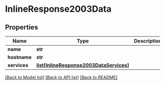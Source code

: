 # InlineResponse2003Data

## Properties
Name | Type | Description | Notes
------------ | ------------- | ------------- | -------------
**name** | **str** |  | [optional] 
**hostname** | **str** |  | [optional] 
**services** | [**list[InlineResponse2003DataServices]**](InlineResponse2003DataServices.md) |  | [optional] 

[[Back to Model list]](../README.md#documentation-for-models) [[Back to API list]](../README.md#documentation-for-api-endpoints) [[Back to README]](../README.md)

